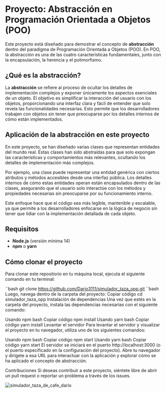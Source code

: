 # Proyecto: Abstracción en Programación Orientada a Objetos (POO)

Este proyecto está diseñado para demostrar el concepto de **abstracción** dentro del paradigma de Programación Orientada a Objetos (POO). En POO, la abstracción es una de las cuatro características fundamentales, junto con la encapsulación, la herencia y el polimorfismo.

## ¿Qué es la abstracción?

La **abstracción** se refiere al proceso de ocultar los detalles de implementación complejos y exponer únicamente los aspectos esenciales de un objeto. El objetivo es simplificar la interacción del usuario con los objetos, proporcionando una interfaz clara y fácil de entender que solo revela las funcionalidades necesarias. Esto permite que los desarrolladores trabajen con objetos sin tener que preocuparse por los detalles internos de cómo están implementados.

## Aplicación de la abstracción en este proyecto

En este proyecto, se han diseñado varias clases que representan entidades del mundo real. Estas clases han sido abstraídas para que solo expongan las características y comportamientos más relevantes, ocultando los detalles de implementación más complejos.

Por ejemplo, una clase puede representar una entidad genérica con ciertos atributos y métodos accesibles desde una interfaz pública. Los detalles internos de cómo estas entidades operan están encapsulados dentro de las clases, asegurando que el usuario solo interactúe con los métodos y propiedades necesarias sin preocuparse por su funcionamiento interno.

Este enfoque hace que el código sea más legible, mantenible y escalable, ya que permite a los desarrolladores enfocarse en la lógica de negocio sin tener que lidiar con la implementación detallada de cada objeto.

## Requisitos

- **Node.js** (versión mínima 14)
- **npm** o **yarn**

## Cómo clonar el proyecto

Para clonar este repositorio en tu máquina local, ejecuta el siguiente comando en tu terminal:

``bash
git clone https://github.com/Dario3111/simulador_taza_opp.git
´´bash
Luego, navega dentro de la carpeta del proyecto:
Copiar código
cd simulador_taza_opp
Instalación de dependencias
Una vez que estés en la carpeta del proyecto, instala las dependencias necesarias con el siguiente comando:

Usando npm
bash
Copiar código
npm install
Usando yarn
bash
Copiar código
yarn install
Levantar el servidor
Para levantar el servidor y visualizar el proyecto en tu navegador, utiliza uno de los siguientes comandos:

Usando npm
bash
Copiar código
npm start
Usando yarn
bash
Copiar código
yarn start
El servidor se iniciará en el puerto http://localhost:3000 (o el puerto especificado en la configuración del proyecto). Abre tu navegador y dirígete a esa URL para interactuar con la aplicación y explorar cómo se ha aplicado el concepto de abstracción.

Contribuciones
Si deseas contribuir a este proyecto, siéntete libre de abrir un pull request o reportar un problema a través de los issues.


![simulador_taza_de_cafe_dario](https://github.com/user-attachments/assets/fd4c9951-0fa8-41ba-ac0a-c899698089a5)
